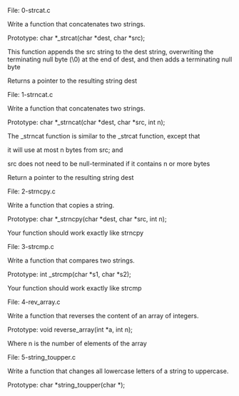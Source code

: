 File: 0-strcat.c

Write a function that concatenates two strings.

Prototype: char *_strcat(char *dest, char *src);

This function appends the src string to the dest string, overwriting the terminating null byte (\0) at the end of dest, and then adds a terminating null byte

Returns a pointer to the resulting string dest




File: 1-strncat.c

Write a function that concatenates two strings.

Prototype: char *_strncat(char *dest, char *src, int n);

The _strncat function is similar to the _strcat function, except that

it will use at most n bytes from src; and

src does not need to be null-terminated if it contains n or more bytes

Return a pointer to the resulting string dest




File: 2-strncpy.c

Write a function that copies a string.

Prototype: char *_strncpy(char *dest, char *src, int n);

Your function should work exactly like strncpy


File: 3-strcmp.c

Write a function that compares two strings.

Prototype: int _strcmp(char *s1, char *s2);

Your function should work exactly like strcmp




File: 4-rev_array.c

Write a function that reverses the content of an array of integers.

Prototype: void reverse_array(int *a, int n);

Where n is the number of elements of the array




File: 5-string_toupper.c

Write a function that changes all lowercase letters of a string to uppercase.


Prototype: char *string_toupper(char *);
